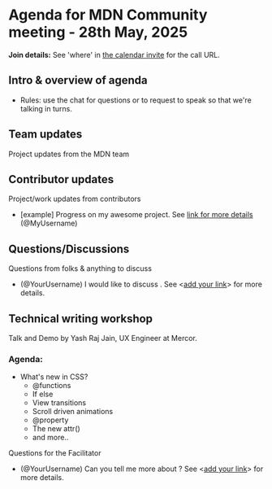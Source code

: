 # Agenda for MDN Community meeting - 28th May, 2025

**Join details:** See 'where' in [the calendar invite](https://calendar.google.com/calendar/u/0/embed?src=c_4656dd7c36825e2be115c0e7992191d550d16edcec37151eb6018581f654727b@group.calendar.google.com) for the call URL.

## Intro & overview of agenda

- Rules: use the chat for questions or to request to speak so that we're talking in turns.

## Team updates

Project updates from the MDN team

## Contributor updates

Project/work updates from contributors

- [example] Progress on my awesome project. See [link for more details](https://github.com/mdn/community-meetings) (@MyUsername)

## Questions/Discussions

Questions from folks & anything to discuss

- (@YourUsername) I would like to discuss <add your topic>. See <[add your link](url)> for more details.

## Technical writing workshop

Talk and Demo by Yash Raj Jain, UX Engineer at Mercor.

### Agenda:

- What's new in CSS?
  - @functions
  - If else
  - View transitions
  - Scroll driven animations
  - @property
  - The new attr()
  - and more..

Questions for the Facilitator

- (@YourUsername) Can you tell me more about <add your question or topic>? See <[add your link](url)> for more details.
